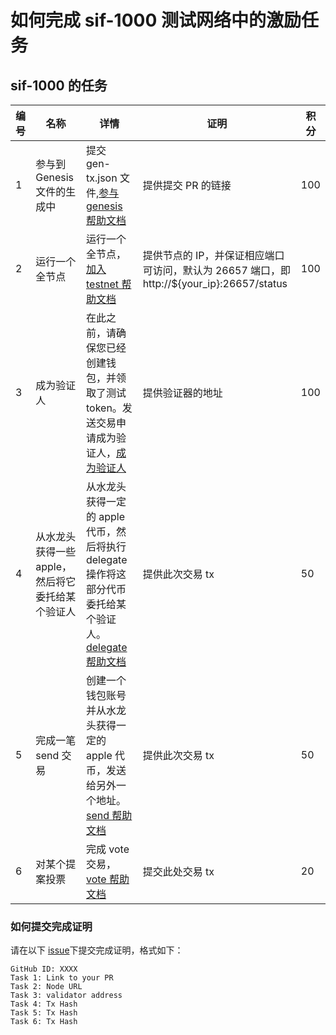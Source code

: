 # 如何完成 sif-1000 测试网络中的激励任务

## sif-1000 的任务

| **编号** | **名称**                                           | **详情**                                                     | **证明**                                                     | **积分** |
| -------- | -------------------------------------------------- | ------------------------------------------------------------ | ------------------------------------------------------------ | -------- |
| 1        | 参与到 Genesis 文件的生成中                         | 提交 gen-tx.json 文件,[参与 genesis 帮助文档](https://github.com/hashgard/testnets/blob/master/docs_CN/%E5%8F%82%E4%B8%8Egenesis.md)| 提供提交 PR 的链接                                             | 100      |
| 2        | 运行一个全节点                               | 运行一个全节点，[加入 testnet 帮助文档](https://github.com/hashgard/testnets/tree/master/docs_CN) | 提供节点的 IP，并保证相应端口可访问，默认为 26657 端口，即 http://${your_ip}:26657/status                          | 100      |
|3|成为验证人|在此之前，请确保您已经创建钱包，并领取了测试 token。发送交易申请成为验证人，[成为验证人](https://github.com/hashgard/testnets/blob/master/docs_CN/%E5%BC%80%E5%A7%8B%E4%B8%80%E4%B8%AA%E9%AA%8C%E8%AF%81%E5%99%A8%E8%8A%82%E7%82%B9.md)|提供验证器的地址|100|
| 4        | 从水龙头获得一些 apple，然后将它委托给某个验证人     | 从水龙头获得一定的 apple 代币，然后将执行 delegate 操作将这部分代币委托给某个验证人。[delegate 帮助文档](https://github.com/hashgard/hashgard/tree/master/docs/zh/hashgardcli/stake) | 提供此次交易 tx | 50       |
| 5    | 完成一笔 send 交易 | 创建一个钱包账号并从水龙头获得一定的 apple 代币，发送给另外一个地址。[send 帮助文档](https://github.com/hashgard/hashgard/tree/master/docs/zh/hashgardcli/bank) | 提供此次交易 tx | 50     |
| 6        | 对某个提案投票                                     | 完成 vote 交易，[vote 帮助文档](https://github.com/hashgard/hashgard/tree/master/docs/zh/hashgardcli/gov) | 提交此处交易 tx | 20       |



### 如何提交完成证明

请在以下 [issue](https://github.com/hashgard/testnets/issues/1)下提交完成证明，格式如下：

```plain
GitHub ID: XXXX
Task 1: Link to your PR
Task 2: Node URL
Task 3: validator address
Task 4: Tx Hash
Task 5: Tx Hash
Task 6: Tx Hash
```
